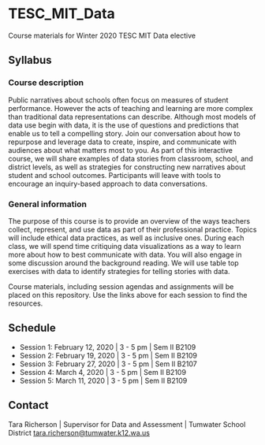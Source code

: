 # TESC_MIT_Data
Course materials for Winter 2020 TESC MIT Data elective

## Syllabus ##
### Course description ###
Public narratives about schools often focus on measures of student performance. However the acts of teaching and learning are more complex than traditional data representations can describe. Although most models of data use begin with data, it is the use of questions and predictions that enable us to tell a compelling story. Join our conversation about how to repurpose and leverage data to create, inspire, and communicate with audiences about what matters most to you. As part of this interactive course, we will share examples of data stories from classroom, school, and district levels, as well as strategies for constructing new narratives about student and school outcomes. Participants will leave with tools to encourage an inquiry-based approach to data conversations. 

### General information ###
The purpose of this course is to provide an overview of the ways teachers collect, represent, and use data as part of their professional practice. Topics will include ethical data practices, as well as inclusive ones. During each class, we will spend time critiquing data visualizations as a way to learn more about how to best communicate with data. You will also engage in some discussion around the background reading. We will use table top exercises with data to identify strategies for telling stories with data. 

Course materials, including session agendas and assignments will be placed on this repository. Use the links above for each session to find the resources.

## Schedule ##
* Session 1: February 12, 2020 | 3 - 5 pm | Sem II B2109
* Session 2: February 19, 2020 | 3 - 5 pm | Sem II B2109
* Session 3: February 27, 2020 | 3 - 5 pm | Sem II B2107
* Session 4: March 4, 2020 | 3 - 5 pm | Sem II B2109
* Session 5: March 11, 2020 | 3 - 5 pm | Sem II B2109

## Contact ##
Tara Richerson | Supervisor for Data and Assessment | Tumwater School District
tara.richerson@tumwater.k12.wa.us
